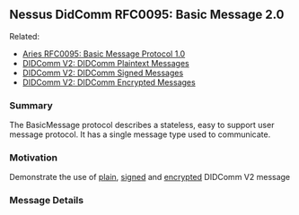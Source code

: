 ## Nessus DidComm RFC0095: Basic Message 2.0

Related:
* [Aries RFC0095: Basic Message Protocol 1.0][rfc0095]
* [DIDComm V2: DIDComm Plaintext Messages][dcv2-plain-msg]
* [DIDComm V2: DIDComm Signed Messages][dcv2-signed-msg]
* [DIDComm V2: DIDComm Encrypted Messages][dcv2-encrypted-msg]

### Summary

The BasicMessage protocol describes a stateless, easy to support user message protocol. 
It has a single message type used to communicate.

### Motivation

Demonstrate the use of [plain][dcv2-plain-msg], [signed][dcv2-signed-msg] and [encrypted][dcv2-encrypted-msg] DIDComm V2 message

### Message Details

```json
```

[dcv2-plain-msg]: https://identity.foundation/didcomm-messaging/spec/#plaintext-message-structure
[dcv2-signed-msg]: https://identity.foundation/didcomm-messaging/spec/#c2-didcomm-signed-messages
[dcv2-encrypted-msg]: https://identity.foundation/didcomm-messaging/spec/#c3-didcomm-encrypted-messages
[rfc0095]: https://github.com/hyperledger/aries-rfcs/tree/main/features/0095-basic-message
